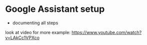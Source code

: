# Google Assistant setup

- documenting all steps

look at video for more example: https://www.youtube.com/watch?v=LAkCc1VPXco